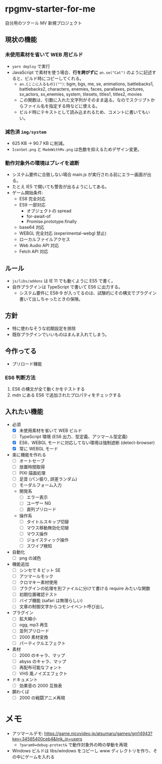 # rpgmv-starter-for-me

自分用のツクール MV 新規プロジェクト

## 現状の機能

### 未使用素材を省いて WEB 用ビルド

- `yarn deploy` で実行
- JavaScript で素材を使う場合、**行を跨がずに** `an.se("Cat")` のように記述すると、ビルド時にコピーしてくれる。
  - `an.{ここに入るもの}("")`: bgm, bgs, me, se, animations, battlebacks1, battlebacks2, characters, enemies, faces, parallaxes, pictures, sv_actors, sv_enemies, system, tilesets, titles1, titles2, movies
  - この関数は、引数に入れた文字列がそのまま返る。なのでスクリプトからファイル名を指定する時などに使える。
  - ビルド時にテキストとして読み込まれるため、コメントに書いてもいい。

### 減色済 `img/system`

- 625 KB -> 90.7 KB に削減。
- `IconSet.png` と `MadeWithMv.png` は色数を抑えるためデザイン変更。

### 動作対象外の環境はプレイを遮断

- システム要件に合致しない場合 main.js が実行される前にエラー画面が出る。
- たとえ IE5 で開いても警告が出るようにしてある。
- ゲーム開始条件:
  - ES8 完全対応
  - ES9 一部対応
    - オブジェクトの spread
    - for-await-of
    - Promise.prototype.finally
  - base64 対応
  - WEBGL 完全対応 (experimental-webgl 禁止)
  - ローカルファイルアクセス
  - Web Audio API 対応
  - Fetch API 対応

## ルール

- `js/libs/addons` は IE 11 でも動くように ES5 で書く。
- 自作プラグインは TypeScript で書いて ES6 に出力する。
  - システム要件に ES8-9 が入ってるのは、試験的にその構文でプラグイン書いて出しちゃったときの保険。

## 方針

- 特に使わなそうな初期設定を排除
- 既存プラグインでいいものはまんま入れてしまう。

## 今作ってる

- プリロード機能

### ES6 判断方法

1. ES6 の構文が全て動くかをテストする
2. mdn にある ES6 で追加されたプロパティをチェックする

## 入れたい機能

- 必須
  - [x] 未使用素材を省いて WEB ビルド
  - [ ] TypeScript 環境 (ES6 出力、型定義、アツマール型定義)
  - [x] ES6、WEBGL モードに対応してない環境は強制遮断 (detect-browser)
  - [x] 常に WEBGL モード
- 楽に機能を作れる
  - [ ] オートセーブ
  - [ ] 放置時間取得
  - [ ] PIXI 描画処理
  - [ ] 足音 (パン振り, 誤差ランダム)
  - [ ] モーダルフォーム入力
  - 開発系
    - [ ] エラー表示
    - [ ] ユーザー NG
    - [ ] 直列プリロード
  - 操作系
    - [ ] タイトルスキップ切替
    - [ ] マウス移動無効化切替
    - [ ] マウス操作
    - [ ] ジョイスティック操作
    - [ ] スワイプ検知
- 自動化
  - [ ] png の減色
- 機能追加
  - [ ] シンセで 8 ビット SE
  - [ ] アツマールモック
  - [ ] クロマキー素材使用
  - [ ] プラグインの処理を別ファイルに分けて書ける require みたいな関数
  - [ ] 初期位置確認テスト
  - [ ] バイブ機能 (safari は無理らしい)
  - [ ] 文章の制御文字からコモンイベント呼び出し
- プラグイン
  - [ ] 拡大縮小
  - [ ] ogg, mp3 再生
  - [ ] 並列プリロード
  - [ ] 2000 素材変換
  - [ ] パーティクルエフェクト
- 素材
  - [ ] 2000 のキャラ、マップ
  - [ ] abyss のキャラ、マップ
  - [ ] 再配布可能なフォント
  - [ ] VHS 風ノイズエフェクト
- ドキュメント
  - [ ] 効果音の 2000 互換表
- 願わくば
  - [ ] 2000 の戦闘アニメ再現

# メモ

- アツマールデモ: https://game.nicovideo.jp/atsumaru/games/gm14943?key=34565400ceb4&link_in=users
  - `?param9=debug-protect&` で動作対象外の時の挙動を再現
- Windows ビルドは libs/windows をコピーし www ディレクトリを作り、その中にゲームを入れる
